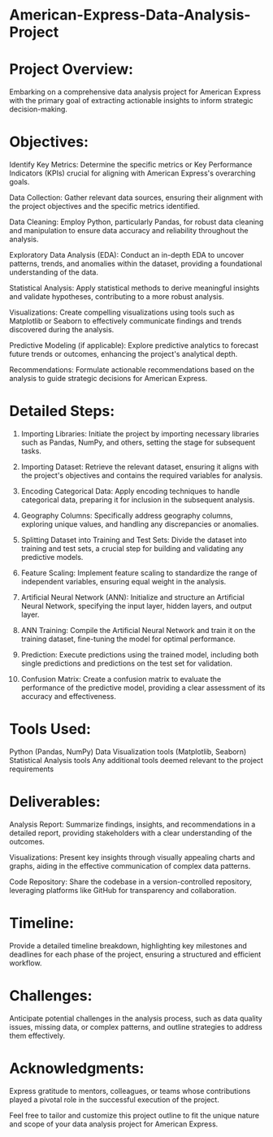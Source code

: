 # American-Express-Data-Analysis-Project
# Project Overview:
Embarking on a comprehensive data analysis project for American Express with the primary goal of extracting actionable insights to inform strategic decision-making.

# Objectives:
Identify Key Metrics:
Determine the specific metrics or Key Performance Indicators (KPIs) crucial for aligning with American Express's overarching goals.

Data Collection:
Gather relevant data sources, ensuring their alignment with the project objectives and the specific metrics identified.

Data Cleaning:
Employ Python, particularly Pandas, for robust data cleaning and manipulation to ensure data accuracy and reliability throughout the analysis.

Exploratory Data Analysis (EDA):
Conduct an in-depth EDA to uncover patterns, trends, and anomalies within the dataset, providing a foundational understanding of the data.

Statistical Analysis:
Apply statistical methods to derive meaningful insights and validate hypotheses, contributing to a more robust analysis.

Visualizations:
Create compelling visualizations using tools such as Matplotlib or Seaborn to effectively communicate findings and trends discovered during the analysis.

Predictive Modeling (if applicable):
Explore predictive analytics to forecast future trends or outcomes, enhancing the project's analytical depth.

Recommendations:
Formulate actionable recommendations based on the analysis to guide strategic decisions for American Express.

# Detailed Steps:
1. Importing Libraries:
Initiate the project by importing necessary libraries such as Pandas, NumPy, and others, setting the stage for subsequent tasks.

2. Importing Dataset:
Retrieve the relevant dataset, ensuring it aligns with the project's objectives and contains the required variables for analysis.

3. Encoding Categorical Data:
Apply encoding techniques to handle categorical data, preparing it for inclusion in the subsequent analysis.

4. Geography Columns:
Specifically address geography columns, exploring unique values, and handling any discrepancies or anomalies.

5. Splitting Dataset into Training and Test Sets:
Divide the dataset into training and test sets, a crucial step for building and validating any predictive models.

6. Feature Scaling:
Implement feature scaling to standardize the range of independent variables, ensuring equal weight in the analysis.

7. Artificial Neural Network (ANN):
Initialize and structure an Artificial Neural Network, specifying the input layer, hidden layers, and output layer.

8. ANN Training:
Compile the Artificial Neural Network and train it on the training dataset, fine-tuning the model for optimal performance.

9. Prediction:
Execute predictions using the trained model, including both single predictions and predictions on the test set for validation.

10. Confusion Matrix:
Create a confusion matrix to evaluate the performance of the predictive model, providing a clear assessment of its accuracy and effectiveness.

# Tools Used:
Python (Pandas, NumPy)
Data Visualization tools (Matplotlib, Seaborn)
Statistical Analysis tools
Any additional tools deemed relevant to the project requirements

# Deliverables:
Analysis Report:
Summarize findings, insights, and recommendations in a detailed report, providing stakeholders with a clear understanding of the outcomes.

Visualizations:
Present key insights through visually appealing charts and graphs, aiding in the effective communication of complex data patterns.

Code Repository:
Share the codebase in a version-controlled repository, leveraging platforms like GitHub for transparency and collaboration.

# Timeline:
Provide a detailed timeline breakdown, highlighting key milestones and deadlines for each phase of the project, ensuring a structured and efficient workflow.

# Challenges:
Anticipate potential challenges in the analysis process, such as data quality issues, missing data, or complex patterns, and outline strategies to address them effectively.

# Acknowledgments:
Express gratitude to mentors, colleagues, or teams whose contributions played a pivotal role in the successful execution of the project.

Feel free to tailor and customize this project outline to fit the unique nature and scope of your data analysis project for American Express.
